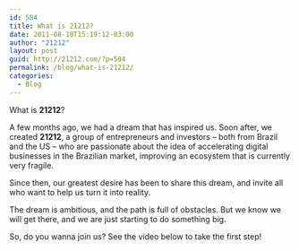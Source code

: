 ```yaml
---
id: 584
title: What is 21212?
date: 2011-08-18T15:19:12-03:00
author: "21212"
layout: post
guid: http://21212.com/?p=584
permalink: /blog/what-is-21212/
categories:
  - Blog
---
```

What is **21212**?

A few months ago, we had a dream that has inspired us. Soon after, we created **21212**, a group of entrepreneurs and investors &#8211; both from Brazil and the US &#8211; who are passionate about the idea of accelerating digital businesses in the Brazilian market, improving an ecosystem that is currently very fragile.

Since then, our greatest desire has been to share this dream, and invite all who want to help us turn it into reality.

The dream is ambitious, and the path is full of obstacles. But we know we will get there, and we are just starting to do something big.

So, do you wanna join us? See the video below to take the first step!